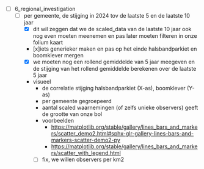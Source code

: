 - [ ] 6_regional_investigation
    - [ ] per gemeente, de stijging in 2024 tov de laatste 5 en de laatste 10 jaar
        - [x] dit wil zeggen dat we de scaled_data van de laatste 10 jaar ook nog even moeten meenemen en pas later moeten filteren in onze folium kaart
        - [x]iets generieker maken en pas op het einde halsbandparkiet en boomklever mergen
        - [x] we moeten nog een rollend gemiddelde van 5 jaar meegeven en de stijging van het rollend gemiddelde berekenen over de laatste 5 jaar
        - visueel 
            - de correlatie stijging halsbandparkiet (X-as), boomklever (Y-as)
            - per gemeente gegroepeerd
            - aantal scaled waarnemingen (of zelfs unieke observers) geeft de grootte van onze bol
            - voorbeelden
                - https://matplotlib.org/stable/gallery/lines_bars_and_markers/scatter_demo2.html#sphx-glr-gallery-lines-bars-and-markers-scatter-demo2-py
                - https://matplotlib.org/stable/gallery/lines_bars_and_markers/scatter_with_legend.html
            - [ ] fix, we willen observers per 
            km2
